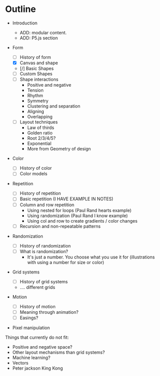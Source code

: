# Outline

- Introduction
  - ADD: modular content.
  - ADD: P5.js section

- Form
  - [ ] History of form
  - [x] Canvas and shape
  - [/] Basic Shapes
  - [ ] Custom Shapes
  - [ ] Shape interactions
    - Positive and negative
    - Tension
    - Rhythm
    - Symmetry
    - Clustering and separation
    - Aligning
    - Overlapping
  - [ ] Layout techniques
    - Law of thirds
    - Golden ratio
    - Root 2/3/4/5?
    - Exponential
    - More from Geometry of design

- Color
  - [ ] History of color
  - [ ] Color models

- Repetition
  - [ ] History of repetition
  - [ ] Basic repetition (I HAVE EXAMPLE IN NOTES)
  - [ ] Column and row repetition
    - Using nested for loops (Paul Rand hearts example)
    - Using randomization (Paul Rand I know example)
    - Using col and row to create gradients / color changes
  - [ ] Recursion and non-repeatable patterns

- Randomization
  - [ ] History of randomization
  - [ ] What is randomization?
    - It's just a number. You choose what you use it for (illustrations with using a number for size or color)


- Grid systems
  - [ ] History of grid systems
  - .... different grids

- Motion
  - [ ] History of motion
  - [ ] Meaning through animation?
  - [ ] Easings?

- Pixel manipulation



Things that currently do not fit:
  - Positive and negative space?
  - Other layout mechanisms than grid systems?
  - Machine learning?
  - Vectors
  - Peter jackson King Kong
